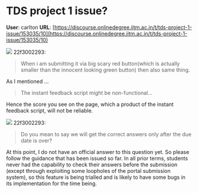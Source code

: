# TDS project 1 issue?

**User**: carlton
**URL**: [https://discourse.onlinedegree.iitm.ac.in/t/tds-project-1-issue/153035/10](https://discourse.onlinedegree.iitm.ac.in/t/tds-project-1-issue/153035/10)

![](https://dub1.discourse-cdn.com/flex013/user_avatar/discourse.onlinedegree.iitm.ac.in/22f3002293/48/92210_2.png) 22f3002293:

> When i am submitting it via big scary red button(which is actually smaller than the innocent looking green button) then also same thing.

As I mentioned …

> The instant feedback script might be non-functional…

Hence the score you see on the page, which a product of the instant feedback script, will not be reliable.

![](https://dub1.discourse-cdn.com/flex013/user_avatar/discourse.onlinedegree.iitm.ac.in/22f3002293/48/92210_2.png) 22f3002293:

> Do you mean to say we will get the correct answers only after the due date is over?

At this point, I do not have an official answer to this question yet. So please follow the guidance that has been issued so far. In all prior terms, students never had the capability to check their answers before the submission (except through exploiting some loopholes of the portal submission system), so this feature is being trialled and is likely to have some bugs in its implementation for the time being.
